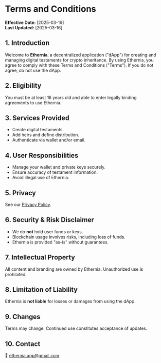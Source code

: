 # Terms and Conditions

**Effective Date:** [2025-03-16]  
**Last Updated:** [2025-03-16]  

## 1. Introduction

Welcome to **Ethernia**, a decentralized application ("dApp") for creating and managing digital testaments for crypto inheritance. By using Ethernia, you agree to comply with these Terms and Conditions ("Terms"). If you do not agree, do not use the dApp.

## 2. Eligibility

You must be at least 18 years old and able to enter legally binding agreements to use Ethernia.

## 3. Services Provided

- Create digital testaments.
- Add heirs and define distribution.
- Authenticate via wallet and/or email.

## 4. User Responsibilities

- Manage your wallet and private keys securely.
- Ensure accuracy of testament information.
- Avoid illegal use of Ethernia.

## 5. Privacy

See our [Privacy Policy](./PRIVACY_POLICY.md).

## 6. Security & Risk Disclaimer

- We do **not** hold user funds or keys.
- Blockchain usage involves risks, including loss of funds.
- Ethernia is provided "as-is" without guarantees.

## 7. Intellectual Property

All content and branding are owned by Ethernia. Unauthorized use is prohibited.

## 8. Limitation of Liability

Ethernia is **not liable** for losses or damages from using the dApp.

## 9. Changes

Terms may change. Continued use constitutes acceptance of updates.

## 10. Contact

📧 ethernia.app@gmail.com
